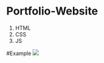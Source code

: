 # Portfolio-Website
1. HTML
2. CSS
3. JS

#Example
![](https://cdn.discordapp.com/attachments/925063485556150292/925332261941964860/unknown.png)
